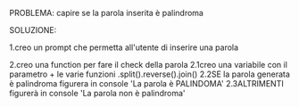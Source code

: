 PROBLEMA: capire se la parola inserita è palindroma

SOLUZIONE:

1.creo un prompt che permetta all'utente di inserire una parola

2.creo una function per fare il check della parola 
    2.1creo una variabile con il parametro + le varie funzioni .split().reverse().join()
    2.2SE la parola generata è palindroma figurera in console 'La parola è PALINDOMA'
    2.3ALTRIMENTI figurerà in console 'La parola non è palindroma'
